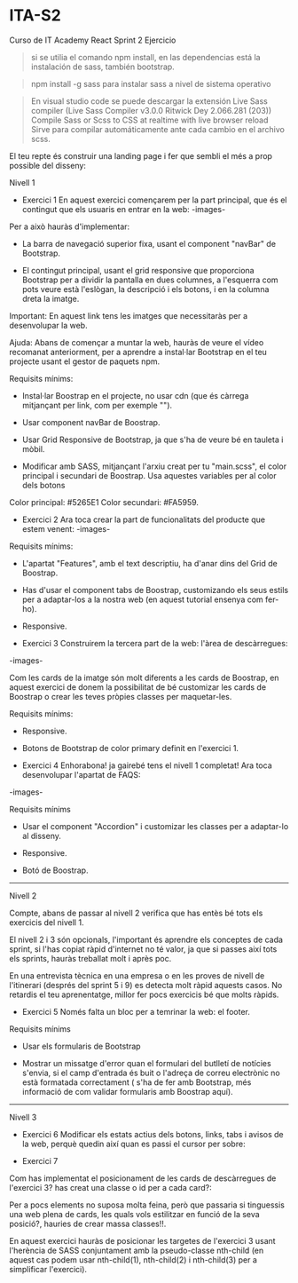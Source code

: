 # ITA-S2
Curso de IT Academy React
Sprint 2 Ejercicio 

> si se utilia el comando npm install, en las dependencias está la instalación de sass, también bootstrap.

> npm install -g sass para instalar sass a nivel de sistema operativo

> En visual studio code se puede descargar la extensión 
Live Sass compiler (Live Sass Compiler v3.0.0 Ritwick Dey 2.066.281 (203)) 
Compile Sass or Scss to CSS at realtime with live browser reload
Sirve para compilar automáticamente ante cada cambio en el archivo scss.



El teu repte és construir una landing page i fer que sembli el més a prop possible del disseny:

Nivell 1
- Exercici 1
En aquest exercici començarem per la part principal, que és el contingut que els usuaris en entrar en la web:
-images-

Per a això hauràs d'implementar:

- La barra de navegació superior fixa, usant el component "navBar" de Bootstrap.

- El contingut principal, usant el grid responsive que proporciona Bootstrap per a dividir la pantalla en dues columnes, a l'esquerra com pots veure està l'eslògan, la descripció i els botons, i en la columna dreta la imatge.


Important: En aquest link tens les imatges que necessitaràs per a desenvolupar la web.

Ajuda:  Abans de començar a muntar la web, hauràs de veure el vídeo recomanat anteriorment, per a aprendre a instal·lar Bootstrap en el teu projecte usant el gestor de paquets npm.



Requisits mínims: 

- Instal·lar Boostrap en el projecte, no usar cdn (que és càrrega mitjançant per link, com per exemple "<link href="https://cdn.jsdelivr.net/npm/bootstrap@5.0.2/...." rel="stylesheet" crossorigin="anonymous">").

- Usar component navBar de Boostrap.

- Usar Grid Responsive de Bootstrap, ja que s'ha de veure bé en tauleta i mòbil.

- Modificar amb SASS, mitjançant l'arxiu creat per tu "main.scss", el color principal i secundari de Boostrap. Usa aquestes variables per al color dels botons

Color principal: #5265E1
Color secundari: #FA5959. 


- Exercici 2
Ara toca crear la part de funcionalitats del producte que estem venent:
-images-

Requisits mínims:

- L'apartat "Features", amb el text descriptiu, ha d'anar dins del Grid de Boostrap.

- Has d'usar el component tabs de Boostrap, customizando els seus estils per a adaptar-los a la nostra web (en aquest tutorial ensenya com fer-ho).

- Responsive.



- Exercici 3
Construirem la tercera part de la web: l'àrea de descàrregues:

-images-

Com les cards de la imatge són molt diferents a les cards de Boostrap, en aquest exercici de donem la possibilitat de bé customizar les cards de Boostrap o crear les teves pròpies classes per maquetar-les.

Requisits mínims:

- Responsive.

- Botons de Bootstrap de color primary definit en l'exercici 1.


- Exercici 4
Enhorabona! ja gairebé tens el nivell 1 completat! Ara toca desenvolupar l'apartat de FAQS:

-images-

Requisits mínims

- Usar el component "Accordion" i customizar les classes per a adaptar-lo al disseny.

- Responsive.

- Botó de Boostrap.

-----------------------------------------------

Nivell 2

Compte, abans de passar al nivell 2 verifica que has entès bé tots els exercicis del nivell 1. 

El nivell 2 i 3 són opcionals, l'important és aprendre els conceptes de cada sprint, si l'has copiat ràpid d'internet no té valor, ja que si passes així tots els sprints, hauràs treballat molt i après poc. 

En una entrevista tècnica en una empresa o en les proves de nivell de l'itinerari (després del sprint 5 i 9) es detecta molt ràpid aquests casos. No retardis el teu aprenentatge, millor fer pocs exercicis bé que molts ràpids.

- Exercici 5
Només falta un bloc per a temrinar la web: el footer.

Requisits mínims

- Usar els formularis de Bootstrap

- Mostrar un missatge d'error quan el formulari del butlletí de notícies s'envia, si el camp d'entrada és buit o l'adreça de correu electrònic no està formatada correctament ( s'ha de fer amb Bootstrap, més informació de com validar formularis amb Boostrap  aquí).

--------------------------------------------------

Nivell 3
- Exercici 6
Modificar els estats actius dels botons, links, tabs i avisos de la web, perquè quedin així quan es passi el cursor per sobre:


- Exercici 7

Com has implementat el posicionament de les cards de descàrregues de l'exercici 3? has creat una classe o id per a cada card?:




Per a pocs elements no suposa molta feina, però que passaria si tinguessis una web plena de cards,  les quals vols estilitzar en funció de la seva posició?, hauries de crear massa classes!!.


En aquest exercici hauràs de posicionar les targetes de l'exercici 3 usant l'herència de SASS conjuntament amb la pseudo-classe nth-child (en aquest cas podem usar nth-child(1), nth-child(2) i nth-child(3) per a simplificar l'exercici).